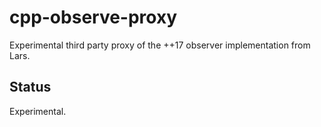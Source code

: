 # cpp-observe-proxy

Experimental third party proxy of the ++17 observer implementation from Lars.

## Status

Experimental.
